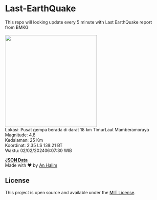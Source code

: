 # Last-EarthQuake
This repo will looking update every 5 minute with Last EarthQuake report from BMKG
<br>
<br>
<img src="https://static.bmkg.go.id/20240202060730.mmi.jpg" width="300"/>
<br>
Lokasi: Pusat gempa berada di darat 18 km TimurLaut Mamberamoraya <br>
Magnitude: 4.8 <br>
Kedalaman: 25 Km <br>
Koordinat: 2.35 LS 138.21 BT <br>
Waktu: 02/02/202406:07:30 WIB <br>

<a href="./data/data.json">**JSON Data**</a>
<br>
Made with ❤️ by <a href="https://github.com/an-halim">An Halim</a>
## License

This project is open source and available under the [MIT License](LICENSE).
